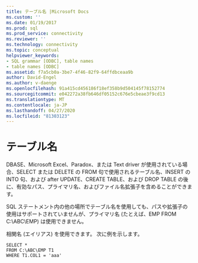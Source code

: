 ```yaml
---
title: テーブル名 |Microsoft Docs
ms.custom: ''
ms.date: 01/19/2017
ms.prod: sql
ms.prod_service: connectivity
ms.reviewer: ''
ms.technology: connectivity
ms.topic: conceptual
helpviewer_keywords:
- SQL grammar [ODBC], table names
- table names [ODBC]
ms.assetid: f7a5cb0a-3be7-4f46-82f9-64ffdbceaa9b
author: David-Engel
ms.author: v-daenge
ms.openlocfilehash: 91a415cd456186f18ef358b9d504145f78152774
ms.sourcegitcommit: e042272a38fb646df05152c676e5cbeae3f9cd13
ms.translationtype: MT
ms.contentlocale: ja-JP
ms.lasthandoff: 04/27/2020
ms.locfileid: "81303123"
---
```

# <a name="table-names"></a>テーブル名
DBASE、Microsoft Excel、Paradox、または Text driver が使用されている場合、SELECT または DELETE の FROM 句で使用されるテーブル名、INSERT の INTO 句、および after UPDATE、CREATE TABLE、および DROP TABLE の後に、有効なパス、プライマリ名、およびファイル名拡張子を含めることができます。  
  
 SQL ステートメント内の他の場所でテーブル名を使用しても、パスや拡張子の使用はサポートされていませんが、プライマリ名 (たとえば、EMP FROM C:\ABC\EMP) は使用できません。  
  
 相関名 (エイリアス) を使用できます。 次に例を示します。  
  
```  
SELECT *    
FROM C:\ABC\EMP T1    
WHERE T1.COL1 = 'aaa'  
```
